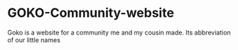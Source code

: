 # GOKO-Community-website
Goko is a website for a community me and my cousin made. Its abbreviation of our little names
